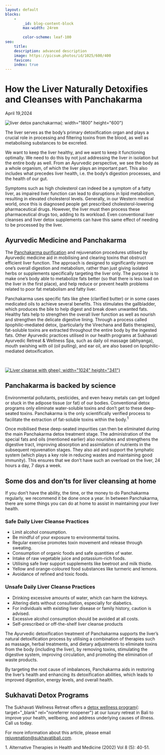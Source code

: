 ```yaml
---
layout: default
blocks:
    -
        _id: blog-content-block
        max-width: 24rem
        
        color-scheme: leaf-100
seo:
    title:
    description: advanced description
    image: https://picsum.photos/id/1025/600/400
    favicon:
    index: true
---
```

# How the Liver Naturally Detoxifies and Cleanses with Panchakarma

April 19,2024

![liver detox panchakarma](https://www.sukhavatibali.com/wp-content/uploads/2024/04/Ayurvedic-Medicine-Panchakarma.jpg){: width="1800" height="600"}

The liver serves as the body’s primary detoxification organ and plays a crucial role in processing and filtering toxins from the blood, as well as metabolising substances to be excreted.

We want to keep the liver healthy, and we want to keep it functioning optimally. We need to do this by not just addressing the liver in isolation but the entire body as well. From an Ayurvedic perspective, we see the body as a whole organism, of which the liver plays an important part. This also includes what precedes liver health, i.e. the body’s digestion processes, and the health of our gut.

Symptoms such as high cholesterol can indeed be a symptom of a fatty liver, as impaired liver function can lead to disruptions in lipid metabolism, resulting in elevated cholesterol levels. Generally, in our Western medical world, once this is diagnosed people get prescribed cholesterol-lowering pharmaceutical drugs. However, the liver must then process these pharmaceutical drugs too, adding to its workload. Even conventional liver cleanses and liver detox supplements can have this same effect of needing to be processed by the liver.

## **Ayurvedic Medicine and Panchakarma**

The [Panchakarma purification](https://www.sukhavatibali.com/the-ancient-art-of-rejuvenation-panchakarma/) and rejuvenation procedures utilised by Ayurvedic medicine aid in mobilising and clearing toxins that obstruct efficient liver function. The approach is designed to significantly improve one’s overall digestion and metabolism, rather than just giving isolated herbs or supplements specifically targeting the liver only. The purpose is to make one’s body able to metabolize fats better (so that there is less load on the liver in the first place), and help reduce or prevent health problems related to poor fat metabolism and fatty liver.

Panchakarma uses specific fats like ghee (clarified butter) or in some cases medicated oils to achieve several benefits. This stimulates the gallbladder, which produces the bile to help digest and break down unwanted fats. Healthy fats help to strengthen the overall liver function as well as nourish and strengthen the delicate digestive lining. Through a process called lipophilic-mediated detox, (particularly the Virechana and Batis therapies), fat-soluble toxins are extracted throughout the entire body by the ingested fats. Other Ayurvedic practices utilised in our health programs at Sukhavati Ayurvedic Retreat & Wellness Spa, such as daily oil massage (abhyanga), mouth swishing with oil (oil pulling), and ear oil, are also based on lipophilic-mediated detoxification.

&nbsp;

[![Liver cleanse with ghee](https://www.sukhavatibali.com/wp-content/uploads/2024/04/liver-cleanse-ghee-1024x341.jpg){: width="1024" height="341"}](https://www.sukhavatibali.com/wp-content/uploads/2024/04/liver-cleanse-ghee.jpg)

## **Panchakarma is backed by science**

Environmental pollutants, pesticides, and even heavy metals can get lodged or stuck in the adipose tissue (or fat) of our bodies. Conventional detox programs only eliminate water-soluble toxins and don’t get to these deep-seated toxins. Panchakarma is the only scientifically verified process to facilitate the extraction of fat-soluble toxins within the body.<sup>1</sup>

Once mobilised these deep-seated impurities can then be eliminated during the main Panchakarma detox treatment stage. The administration of the special fats and oils (mentioned earlier) also nourishes and strengthens the digestive tract, improving absorption and assimilation of nutrients in the subsequent rejuvenation stages. They also aid and support the lymphatic system (which plays a key role in reducing wastes and maintaining good immunity). This ensures that we don’t have such an overload on the liver, 24 hours a day, 7 days a week.

## **Some dos and don’ts for liver cleansing at home**

If you don’t have the ability, the time, or the money to do Panchakarma regularly, we recommend it be done once a year. In between Panchakarma, there are some things you can do at home to assist in maintaining your liver health.

### Safe Daily Liver Cleanse Practices

* Limit alcohol consumption.
* Be mindful of your exposure to environmental toxins.
* Regular exercise promotes toxin movement and release through sweating.
* Consumption of organic foods and safe quantities of water.
* Intake of raw vegetable juice and potassium-rich foods.
* Utilising safe liver support supplements like beetroot and milk thistle.
* Yellow and orange-coloured food substances like turmeric and lemons.
* Avoidance of refined and toxic foods.

### Unsafe Daily Liver Cleanse Practices

* Drinking excessive amounts of water, which can harm the kidneys.
* Altering diets without consultation, especially for diabetics.
* For individuals with existing liver disease or family history, caution is advised.
* Excessive alcohol consumption should be avoided at all costs.
* Self-prescribed or off-the-shelf liver cleanse products

The Ayurvedic detoxification treatment of Panchakarma supports the liver’s natural detoxification process by utilising a combination of therapies such as massage, herbal treatments, and dietary adjustments to eliminate toxins from the body (including the liver), by removing toxins, stimulating the digestive system, improving circulation, and promoting the elimination of waste products.

By targeting the root cause of imbalances, Panchakarma aids in restoring the liver’s health and enhancing its detoxification abilities, which leads to improved digestion, energy levels, and overall health.

## **Sukhavati Detox Programs**

The Sukhavati Wellness Retreat offers a [detox wellness program](https://www.sukhavatibali.com/detox-wellness-program/){: target="_blank" rel="noreferrer noopener"} at our luxury retreat in Bali to improve your health, wellbeing, and address underlying causes of illness. Call us today.

For more information about this article, please email [rejuvenation@sukhavatibali.com](mailto:rejuvenation@sukhavatibali.com).

1\. Alternative Therapies in Health and Medicine (2002) Vol 8 (5): 40-51.